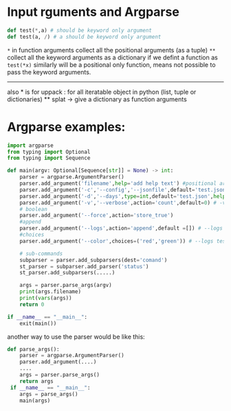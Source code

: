 
Input rguments and Argparse
==============

```python
def test(*,a) # should be keyword only argument
def test(a, /) # a should be keyword only argument
```
`*` in function arguments collect all the positional arguments (as a tuple)
`**` collect all the keyword arguments as a dictionary
if we defint a function as `test(*x)` similarly will be a positional only function, means not possible to pass the keyword arguments.

---
also * is for uppack : for all iteratable object in python (list, tuple or dictionaries)
** splat -> give a dictionary as function arguments


# Argparse examples:

``` python
import argparse
from typing import Optional
from typing import Sequence

def main(argv: Optional[Sequence[str]] = None) -> int:
    parser = argparse.ArgumentParser()
    parser.add_argument('filename',help='add help text') #positional arguments
    parser.add_argument('-c','--config','--jsonfile',default='test.json',help='help text') 
    parser.add_argument('-d','--days',type=int,default='test.json',help='help text') # for type we could pass a function too
    parser.add_argument('-v','--verbose',action='count',default=0) # -vvvv -> verbose = 4 
    # boolean 
    parser.add_argument('--force',action='store_true') 
    #append
    parser.add_argument('--logs',action='append',default =[]) # --logs test1.log --logstest2.log 
    #choices
    parser.add_argument('--color',choices=('red','green')) # --logs test1.log --logstest2.log 

    # sub-commands
    subparser = parser.add_subparsers(dest='comand')
    st_parser = subparser.add_parser('status')
    st_parser.add_subparsers(.....)

    args = parser.parse_args(argv)
    print(args.filename)
    print(vars(args))
    return 0

if __name__ == "__main__":
    exit(main())
```

another way to use the parser would be like this:
```python
def parse_args():
    parser = argparse.ArgumentParser()
    parser.add_argument(....)
    ....
    args = parser.parse_args()
    return args
 if __name__ == "__main__":
    args = parse_args()
    main(args)
```